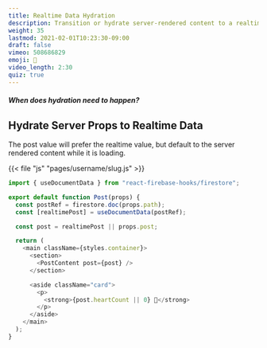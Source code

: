 ```yaml
---
title: Realtime Data Hydration
description: Transition or hydrate server-rendered content to a realtime stream of data from Firestore
weight: 35
lastmod: 2021-02-01T10:23:30-09:00
draft: false
vimeo: 508686829
emoji: 🌊
video_length: 2:30
quiz: true
---
```


<quiz-modal options="initial page load:every route change:every React state change:every Firestore data change" answer="initial page load" prize="13">
  <h5>When does hydration need to happen?</h5>
</quiz-modal>

## Hydrate Server Props to Realtime Data

The post value will prefer the realtime value, but default to the server rendered content while it is loading.

{{< file "js" "pages/username/slug.js" >}}

```javascript
import { useDocumentData } from "react-firebase-hooks/firestore";

export default function Post(props) {
  const postRef = firestore.doc(props.path);
  const [realtimePost] = useDocumentData(postRef);

  const post = realtimePost || props.post;

  return (
    <main className={styles.container}>
      <section>
        <PostContent post={post} />
      </section>

      <aside className="card">
        <p>
          <strong>{post.heartCount || 0} 🤍</strong>
        </p>
      </aside>
    </main>
  );
}
```
